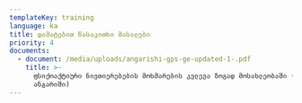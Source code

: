 ```yaml
---
templateKey: training
language: ka
title: დამატებით წასაკითხი მასალები
priority: 4
documents:
  - document: /media/uploads/angarishi-gps-ge-updated-1-.pdf
    title: >-
      ფსიქოაქტიური ნივთიერებების მოხმარების კვლევა ზოგად მოსახლეობაში (კვლევის
      ანგარიში)
---
```


